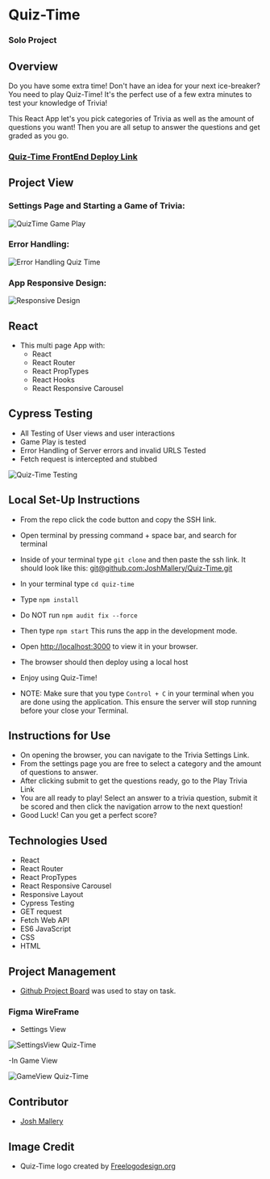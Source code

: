 # Quiz-Time

### Solo Project

## Overview

Do you have some extra time! Don't have an idea for your next ice-breaker? You need to play Quiz-Time! It's the perfect use of a few extra minutes to test your knowledge of Trivia!

This React App let's you pick categories of Trivia as well as the amount of questions you want! Then you are all setup to answer the questions and get graded as you go.


### [Quiz-Time FrontEnd Deploy Link](https://joshmallery.github.io/Quiz-Time/)

## Project View

### Settings Page and Starting a Game of Trivia:

![QuizTime Game Play](https://user-images.githubusercontent.com/96563007/173249462-6c032d88-5d0e-4be5-9bc5-fb5199415a08.gif)

### Error Handling:

![Error Handling Quiz Time](https://user-images.githubusercontent.com/96563007/173249461-e2c523b7-065d-4c5c-ba2c-ff24c5bf375b.gif)

### App Responsive Design:

![Responsive Design](https://user-images.githubusercontent.com/96563007/173249464-c1fc2c1a-7105-440b-8a9c-6ca30f92a8ea.gif)


## React

- This multi page App with:
  - React
  - React Router
  - React PropTypes
  - React Hooks
  - React Responsive Carousel


## Cypress Testing

- All Testing of User views and user interactions
- Game Play is tested
- Error Handling of Server errors and invalid URLS Tested
- Fetch request is intercepted and stubbed

![Quiz-Time Testing](https://user-images.githubusercontent.com/96563007/173248985-06f072da-3bfb-493f-9da8-76569bcf7699.gif)

## Local Set-Up Instructions

- From the repo click the code button and copy the SSH link.
- Open terminal by pressing command + space bar, and search for terminal
- Inside of your terminal type `git clone` and then paste the ssh link. It should look like this: [git@github.com:JoshMallery/Quiz-Time.git](git@github.com:JoshMallery/Quiz-Time.git)
- In your terminal type `cd quiz-time`
- Type `npm install`
- Do NOT run `npm audit fix --force`
- Then type `npm start` This runs the app in the development mode.
- Open [http://localhost:3000](http://localhost:3000) to view it in your browser.
- The browser should then deploy using a local host
- Enjoy using Quiz-Time!

- NOTE: Make sure that you type `Control + C` in your terminal when you are done using the application. This ensure the server will stop running before your close your Terminal.

## Instructions for Use

- On opening the browser, you can navigate to the Trivia Settings Link.
- From the settings page you are free to select a category and the amount of questions to answer.
- After clicking submit to get the questions ready, go to the Play Trivia Link
- You are all ready to play! Select an answer to a trivia question, submit it be scored and then click the navigation arrow to the next question!
- Good Luck! Can you get a perfect score?

## Technologies Used

- React
- React Router
- React PropTypes
- React Responsive Carousel
- Responsive Layout
- Cypress Testing
- GET request
- Fetch Web API
- ES6 JavaScript
- CSS
- HTML

## Project Management

- [Github Project Board](https://github.com/JoshMallery/Quiz-Time/projects/1) was used to stay on task.

### Figma WireFrame
- Settings View

![SettingsView Quiz-Time](https://user-images.githubusercontent.com/96563007/173248919-f1adaf52-fde3-446c-b76e-c0ca1bb87d02.png)

-In Game View

![GameView Quiz-Time](https://user-images.githubusercontent.com/96563007/173248908-f8e8c110-6656-4a98-82e1-419b5a3bcdc7.png)


## Contributor

- [Josh Mallery](https://github.com/JoshMallery)

## Image Credit

- Quiz-Time logo created by [Freelogodesign.org](https://www.freelogodesign.org/)
